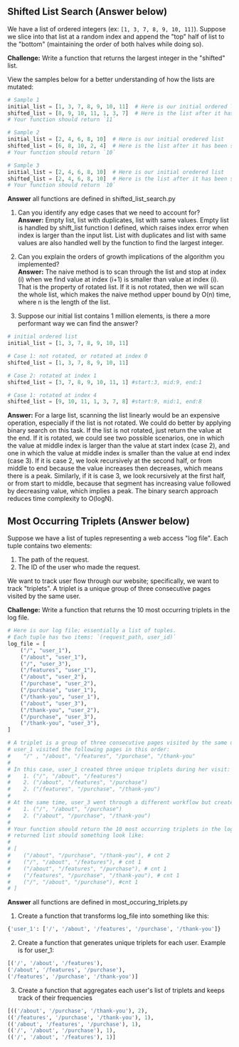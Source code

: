 ## Shifted List Search (Answer below)

We have a list of ordered integers (ex: `[1, 3, 7, 8, 9, 10, 11]`). Suppose we slice into that list at a random index and append the "top" half of list to the "bottom" (maintaining the order of both halves while doing so).

**Challenge:** Write a function that returns the largest integer in the "shifted" list.

View the samples below for a better understanding of how the lists are mutated:

```python
# Sample 1
initial_list = [1, 3, 7, 8, 9, 10, 11]  # Here is our initial ordered list
shifted_list = [8, 9, 10, 11, 1, 3, 7]  # Here is the list after it has been sliced (at index 3) and shifted
# Your function should return `11`

# Sample 2
initial_list = [2, 4, 6, 8, 10]  # Here is our initial oredered list
shifted_list = [6, 8, 10, 2, 4]  # Here is the list after it has been sliced (at index 2) and shifted
# Your function should return `10`

# Sample 3
initial_list = [2, 4, 6, 8, 10]  # Here is our initial oredered list
shifted_list = [2, 4, 6, 8, 10]  # Here is the list after it has been sliced (at index 0) and shifted
# Your function should return `10`
```
**Answer** all functions are defined in shifted_list_search.py
1. Can you identify any edge cases that we need to account for?<br/>
**Answer:** Empty list, list with duplicates, list with same values. Empty list is handled by shift_list function
I defined, which raises index error when index is larger than the input list. List with duplicates and list with
same values are also handled well by the function to find the largest integer.

2. Can you explain the orders of growth implications of the algorithm you implemented?<br/>
**Answer:** The naive method is to scan through the list and stop at index (i) when we find value at index (i+1)
is smaller than value at index (i). That is the property of rotated list. If it is not rotated, then we will
scan the whole list, which makes the naive method upper bound by O(n) time, where n is the length of the list.

3. Suppose our initial list contains 1 million elements, is there a more performant way we can find the answer?
```python
# initial ordered list
initial_list = [1, 3, 7, 8, 9, 10, 11]

# Case 1: not rotated, or rotated at index 0
shifted_list = [1, 3, 7, 8, 9, 10, 11]

# Case 2: rotated at index 1
shifted_list = [3, 7, 8, 9, 10, 11, 1] #start:3, mid:9, end:1

# Case 1: rotated at index 4
shifted_list = [9, 10, 11, 1, 3, 7, 8] #start:9, mid:1, end:8
```
**Answer:** For a large list, scanning the list linearly would be an expensive operation, especially if the list 
is not rotated. We could do better by applying binary search on this task. If the list is not rotated, just
return the value at the end. If it is rotated, we could see two possible scenarios, one in which the value
at middle index is larger than the value at start index (case 2), and one in which the value at middle index
is smaller than the value at end index (case 3). If it is case 2, we look recursively at the second half, or
from middle to end because the value increases then decreases, which means there is a peak. Similarly, if it
is case 3, we look recursively at the first half, or from start to middle, because that segment has increasing
value followed by decreasing value, which implies a peak. The binary search approach reduces time complexity
to O(logN).


## Most Occurring Triplets (Answer below)

Suppose we have a list of tuples representing a web access "log file". Each tuple contains two elements:

1. The path of the request.
2. The ID of the user who made the request.

We want to track user flow through our website; specifically, we want to track "triplets". A triplet is a unique group of three consecutive pages visited by the same user.

**Challenge:** Write a function that returns the 10 most occurring triplets in the log file.

```python
# Here is our log file; essentially a list of tuples.
# Each tuple has two items: `(request_path, user_id)`
log_file = [
    ("/", "user_1"),
    ("/about", "user_1"),
    ("/", "user_3"),
    ("/features", "user_1"),
    ("/about", "user_2"),
    ("/purchase", "user_2"),
    ("/purchase", "user_1"),
    ("/thank-you", "user_1"),
    ("/about", "user_3"),
    ("/thank-you", "user_2"),
    ("/purchase", "user_3"),
    ("/thank-you", "user_3"),
]

# A triplet is a group of three consecutive pages visited by the same user. For example,
# user_1 visited the following pages in this order:
#    "/" , "/about", "/features", "/purchase", "/thank-you"
#
# In this case, user_1 created three unique triplets during her visit:
#    1. ("/", "/about", "/features")
#    2. ("/about", "/features", "/purchase")
#    2. ("/features", "/purchase", "/thank-you")
#
# At the same time, user_3 went through a different workflow but created two unique triplets during his visit:
#    1. ("/", "/about", "/purchase")
#    2. ("/about", "/purchase", "/thank-you")
#
# Your function should return the 10 most occurring triplets in the log file. Given the log file above, the
# returned list should something look like:
#
# [
#    ("/about", "/purchase", "/thank-you"), # cnt 2
#    ("/", "/about", "/features"), # cnt 1
#    ("/about", "/features", "/purchase"), # cnt 1
#    ("/features", "/purchase", "/thank-you"), # cnt 1
#    ("/", "/about", "/purchase"), #cnt 1
# ]
```
**Answer** all functions are defined in most_occuring_triplets.py
1. Create a function that transforms log_file into something like this:
```python
{'user_1': ['/', '/about', '/features', '/purchase', '/thank-you']}
```
2. Create a function that generates unique triplets for each user. Example is for user_1:
 ```python
[('/', '/about', '/features'), 
 ('/about', '/features', '/purchase'), 
 ('/features', '/purchase', '/thank-you')]
```
3. Create a function that aggregates each user's list of triplets and keeps track of their frequencies
 ```python
[(('/about', '/purchase', '/thank-you'), 2), 
 (('/features', '/purchase', '/thank-you'), 1), 
 (('/about', '/features', '/purchase'), 1), 
 (('/', '/about', '/purchase'), 1), 
 (('/', '/about', '/features'), 1)]
```





